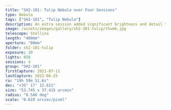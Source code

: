 ```yaml
---
title: "SH2-101: Tulip Nebula over Four Sessions"
type: Nebula
tags: ["SH2-101", "Tulip Nebula"]
description: An extra session added significant brightness and detail to this faint nebula.
image: /assets/images/gallery/sh2-101-tulip/thumb.jpg
telescope: Stellina
length: "400mm"
aperture: "80mm"
folder: sh2-101-tulip
exposure: 10
lights: 850
sessions: 4
group: "SH2-101"
firstCapture: 2021-07-11 
lastCapture: 2022-06-25
ra: "19h 59m 51.6s"
dec: "+35° 17' 12.611"
size: "53.745 x 37.415 arcmin"
radius: "0.546 deg"
scale: "0.619 arcsec/pixel"
---
```

